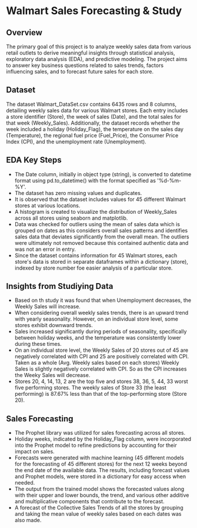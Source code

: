 # Walmart Sales Forecasting & Study

## Overview
The primary goal of this project is to analyze weekly sales data from various retail outlets to derive meaningful insights through statistical analysis, exploratory data analysis (EDA), and predictive modeling. The project aims to answer key business questions related to sales trends, factors influencing sales, and to forecast future sales for each store.

## Dataset
The dataset Walmart_DataSet.csv contains 6435 rows and 8 columns, detailing weekly sales data for various Walmart stores. Each entry includes a store identifier (Store), the week of sales (Date), and the total sales for that week (Weekly_Sales). Additionally, the dataset records whether the week included a holiday (Holiday_Flag), the temperature on the sales day (Temperature), the regional fuel price (Fuel_Price), the Consumer Price Index (CPI), and the unemployment rate (Unemployment).

## EDA Key Steps
- The Date column, initially in object type (string), is converted to datetime format using pd.to_datetime() with the format specified as '%d-%m-%Y'.
- The dataset has zero missing values and duplicates.
- It is observed that the dataset includes values for 45 different Walmart stores at various locations.
- A histogram is created to visualize the distribution of Weekly_Sales across all stores using seaborn and matplotlib.
- Data was checked for outliers using the mean of sales data which is grouped on dates as this considers overall sales patterns and identifies sales data that deviates significantly from the overall mean. The outliers were ultimately not removed because this contained authentic data and was not an error in entry.
- Since the dataset contains information for 45 Walmart stores, each store's data is stored in separate dataframes within a dictionary (store), indexed by store number foe easier analysis of a particular store.

## Insights from Studiying Data
- Based on th study it was found that when Unemployment decreases, the Weekly Sales will increase.
- When considering overall weekly sales trends, there is an upward trend with yearly seasonality. However, on an individual store level, some stores exhibit downward trends.
- Sales increased significantly during periods of seasonality, specifically between holiday weeks, and the temperature was consistently lower during these times.
- On an individual store level, the Weekly Sales of 20 stores out of 45 are negatively correlated with CPI and 25 are positively correlated with CPI. Taken as a whole (Avg. Weekly sales based on each stores) Weekly Sales is slightly negatively correlated with CPI. So as the CPI increases the Weeky Sales will decrease.
- Stores 20, 4, 14, 13, 2 are the top five and stores 38, 36, 5, 44, 33 worst five performing stores. The weekly sales of Store 33 (the least performing) is 87.67% less than that of the top-performing store (Store 20).

## Sales Forecasting
- The Prophet library was utilized for sales forecasting across all stores.
- Holiday weeks, indicated by the Holiday_Flag column, were incorporated into the Prophet model to refine predictions by accounting for their impact on sales.
- Forecasts were generated with machine learning (45 different models for the forecasting of 45 different stores) for the next 12 weeks beyond the end date of the available data. The results, including forecast values and Prophet models, were stored in a dictionary for easy access when needed.
- The output from the trained model shows the forecasted values along with their upper and lower bounds, the trend, and various other additive and multiplicative components that contribute to the forecast.
- A forecast of the Collective Sales Trends of all the stores by grouping and taking the mean value of weekly sales based on each dates was also made.
